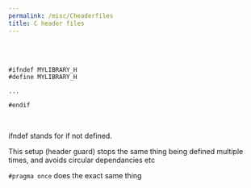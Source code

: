 ```yaml
---
permalink: /misc/Cheaderfiles
title: C header files
---
```


<br>


<br>

```
#ifndef MYLIBRARY_H
#define MYLIBRARY_H

...

#endif
```

<br>

ifndef stands for if not defined. 

This setup (header guard) stops the same thing being defined multiple times, and avoids circular dependancies etc

`#pragma once` does the exact same thing

<br>

